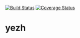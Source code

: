 [![Build Status](https://travis-ci.com/julienbaley/yezh.svg?branch=master)](https://travis-ci.com/julienbaley/yezh)
[![Coverage Status](https://coveralls.io/repos/github/julienbaley/yezh/badge.svg?branch=master)](https://coveralls.io/github/julienbaley/yezh?branch=master)

# yezh
